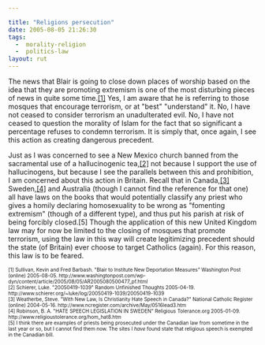 ```yaml
---

title: "Religions persecution"
date: 2005-08-05 21:26:30
tags:
  -  morality-religion
  -  politics-law
layout: rut
---
```


<p>The news that Blair is going to close down places of worship based on the idea that they are promoting extremism is one of the most disturbing pieces of news in quite some time.<a href="http://www.washingtonpost.com/wp-dyn/content/article/2005/08/05/AR2005080500477_pf.html">[1]</a> Yes, I am aware that he is referring to those mosques that encourage terrorism, or at "best" "understand" it.  No, I have not ceased to consider terrorism an unadulterated evil.  No, I have not ceased to question the morality of Islam for the fact that so significant a percentage refuses to condemn terrorism.  It is simply that, once again, I see this action as creating dangerous precedent.</p>  <p>Just as I was concerned to see a New Mexico church banned from the sacramental use of a hallucinogenic tea,<a href="20050419-1039/20050419-1039">[2]</a> not because I support the use of hallucinogens, but because I see the parallels between this and prohibition, I am concerned about this action in Britain.  Recall that in Canada,<a href="http://www.ncregister.com/archive/May/0516lead3.htm">[3]</a> Sweden,<a href="http://www.religioustolerance.org/hom_hat8.htm">[4]</a> and Australia (though I cannot find the reference for that one) all have laws on the books that would potentially classify any priest who gives a homily declaring homosexuality to be wrong as "fomenting extremism" (though of a different type), and thus put his parish at risk of being forcibly closed.[5] Though the application of this new United Kingdom law may for now be limited to the closing of mosques that promote terrorism, using the law in this way will create legitimizing precedent should the state (of Britain) ever choose to target Catholics (again).  For this reason, this law is to be feared.</p>  <font size="-2"> [1] Sullivan, Kevin and Fred Barbash.  "Blair to Institute New Deportation Measures" Washington Post (online) 2005-08-05. http://www.washingtonpost.com/wp-dyn/content/article/2005/08/05/AR2005080500477_pf.html <br  /> [2] Schierer, Luke.  "20050419-1039" Random Unfinished Thoughts 2005-04-19. http://www.schierer.org/~luke/log/20050419-1039/20050419-1039 <br  /> [3] Weatherbe, Steve.  "With New Law, Is Christianity Hate Speech in Canada?" National Catholic Register (online) 2004-05-16.  http://www.ncregister.com/archive/May/0516lead3.htm <br  /> [4] Robinson, B. A. "HATE SPEECH LEGISLATION IN SWEDEN" Religious Tolerance.org 2005-01-09. http://www.religioustolerance.org/hom_hat8.htm <br  /> [5] I think there are examples of priests being prosecuted under the Canadian law from sometime in the last year or so, but I cannot find them now. The sites I <em>have</em> found state that religious speech is exempted in the Canadian bill.  </font>

